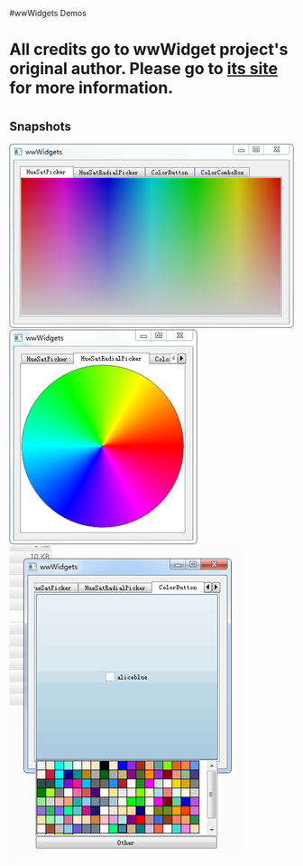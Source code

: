 #wwWidgets Demos

<h1>All credits go to wwWidget project's original author. Please go to <a href="http://www.wysota.eu.org/wwwidgets/#overview">its site</a> for more information.<h1>
<h2>Snapshots</h2>
<div>
<img src="./images/huesatpicker.png" alt="HueSatPicker" />
</div>
<div>
<img src="./images/huesatradialpicker.png" alt="HueSatRadialPicker" />
</div>
<div>
<img src="./images/colorbutton.png" alt="ColorButton" />
</div>
